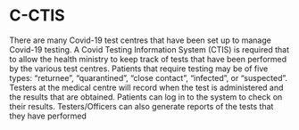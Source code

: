 # C-CTIS
There are many Covid-19 test centres that have been set up to manage Covid-19 testing. A Covid Testing Information System (CTIS) is required that to allow the health ministry to keep track of tests that have been performed by the various test centres.
Patients that require testing may be of five types: “returnee”, “quarantined”, “close contact”, “infected”, or “suspected”. Testers at the medical centre will record when the test is administered and the results that are obtained. Patients can log in to the system to check on their results. Testers/Officers can also generate reports of the tests that they have performed
